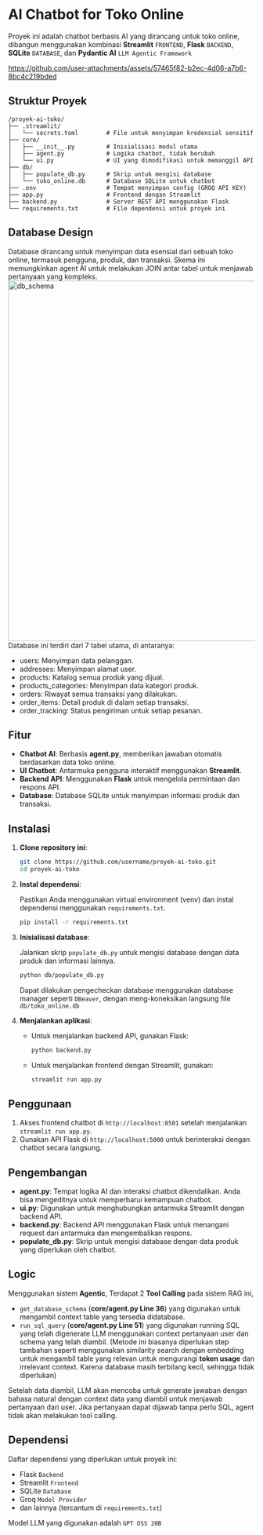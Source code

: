 # AI Chatbot for Toko Online

Proyek ini adalah chatbot berbasis AI yang dirancang untuk toko online, dibangun menggunakan kombinasi **Streamlit** `FRONTEND`, **Flask** `BACKEND`, **SQLite** `DATABASE`, dan **Pydantic AI** `LLM Agentic Framework`

https://github.com/user-attachments/assets/57465f82-b2ec-4d06-a7b6-8bc4c219bded


## Struktur Proyek

```
/proyek-ai-toko/
├── .streamlit/
│   └── secrets.toml        # File untuk menyimpan kredensial sensitif
├── core/
│   ├── __init__.py         # Inisialisasi modul utama
│   ├── agent.py            # Logika chatbot, tidak berubah
│   └── ui.py               # UI yang dimodifikasi untuk memanggil API
├── db/
│   ├── populate_db.py      # Skrip untuk mengisi database
│   └── toko_online.db      # Database SQLite untuk chatbot
├── .env                    # Tempat menyimpan config (GROQ API KEY)
├── app.py                  # Frontend dengan Streamlit
├── backend.py              # Server REST API menggunakan Flask
└── requirements.txt        # File dependensi untuk proyek ini
```

## Database Design
Database dirancang untuk menyimpan data esensial dari sebuah toko online, termasuk pengguna, produk, dan transaksi. Skema ini memungkinkan agent AI untuk melakukan JOIN antar tabel untuk menjawab pertanyaan yang kompleks.
<img width="1019" height="735" alt="db_schema" src="https://github.com/user-attachments/assets/8d3750df-9a48-49b5-9d45-f117d836a710" />
Database ini terdiri dari 7 tabel utama, di antaranya:
- users: Menyimpan data pelanggan.
- addresses: Menyimpan alamat user.
- products: Katalog semua produk yang dijual.
- products_categories: Menyimpan data kategori produk.
- orders: Riwayat semua transaksi yang dilakukan.
- order_items: Detail produk di dalam setiap transaksi.
- order_tracking: Status pengiriman untuk setiap pesanan.

## Fitur

- **Chatbot AI**: Berbasis **agent.py**, memberikan jawaban otomatis berdasarkan data toko online.
- **UI Chatbot**: Antarmuka pengguna interaktif menggunakan **Streamlit**.
- **Backend API**: Menggunakan **Flask** untuk mengelola permintaan dan respons API.
- **Database**: Database SQLite untuk menyimpan informasi produk dan transaksi.

## Instalasi

1. **Clone repository ini**:

   ```bash
   git clone https://github.com/username/proyek-ai-toko.git
   cd proyek-ai-toko
   ```

2. **Instal dependensi**:

   Pastikan Anda menggunakan virtual environment (venv) dan instal dependensi menggunakan `requirements.txt`.

   ```bash
   pip install -r requirements.txt
   ```

3. **Inisialisasi database**:

   Jalankan skrip `populate_db.py` untuk mengisi database dengan data produk dan informasi lainnya.

   ```bash
   python db/populate_db.py
   ```

   Dapat dilakukan pengecheckan database menggunakan database manager seperti `DBeaver`, dengan meng-koneksikan langsung file `db/toko_online.db`
4. **Menjalankan aplikasi**:

   - Untuk menjalankan backend API, gunakan Flask:

     ```bash
     python backend.py
     ```

   - Untuk menjalankan frontend dengan Streamlit, gunakan:

     ```bash
     streamlit run app.py
     ```

## Penggunaan

1. Akses frontend chatbot di `http://localhost:8501` setelah menjalankan `streamlit run app.py`.
2. Gunakan API Flask di `http://localhost:5000` untuk berinteraksi dengan chatbot secara langsung.

## Pengembangan

- **agent.py**: Tempat logika AI dan interaksi chatbot dikendalikan. Anda bisa mengeditnya untuk memperbarui kemampuan chatbot.
- **ui.py**: Digunakan untuk menghubungkan antarmuka Streamlit dengan backend API.
- **backend.py**: Backend API menggunakan Flask untuk menangani request dari antarmuka dan mengembalikan respons.
- **populate_db.py**: Skrip untuk mengisi database dengan data produk yang diperlukan oleh chatbot.

## Logic
Menggunakan sistem **Agentic**,
Terdapat 2 **Tool Calling** pada sistem RAG ini, 
- `get_database_schema` (**core/agent.py Line 36**) yang digunakan untuk mengambil context table yang tersedia didatabase.
- `run_sql_query` (**core/agent.py Line 51**) yang digunakan running SQL yang telah digenerate LLM menggunakan context pertanyaan user dan schema yang telah diambil. (Metode ini biasanya diperlukan step tambahan seperti menggunakan similarity search dengan embedding untuk mengambil table yang relevan untuk mengurangi **token usage** dan irrelevant context. Karena database masih terbilang kecil, sehingga tidak diperlukan)

Setelah data diambil, LLM akan mencoba untuk generate jawaban dengan bahasa natural dengan context data yang diambil untuk menjawab pertanyaan dari user. Jika pertanyaan dapat dijawab tanpa perlu SQL, agent tidak akan melakukan tool calling.

## Dependensi

Daftar dependensi yang diperlukan untuk proyek ini:

- Flask `Backend`
- Streamlit `Frontend`
- SQLite `Database`
- Groq `Model Provider`
- dan lainnya (tercantum di `requirements.txt`)

Model LLM yang digunakan adalah `GPT OSS 20B`   
